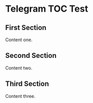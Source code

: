 # Telegram TOC Test

## First Section
Content one.

## Second Section  
Content two.

## Third Section
Content three.